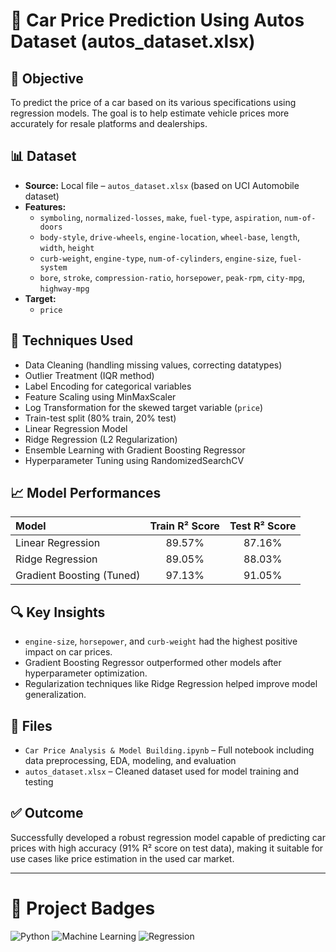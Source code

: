 # 🚗 Car Price Prediction Using Autos Dataset (autos_dataset.xlsx)

## 📌 Objective
To predict the price of a car based on its various specifications using regression models. The goal is to help estimate vehicle prices more accurately for resale platforms and dealerships.

## 📊 Dataset
- **Source:** Local file – `autos_dataset.xlsx` (based on UCI Automobile dataset)
- **Features:** 
  - `symboling`, `normalized-losses`, `make`, `fuel-type`, `aspiration`, `num-of-doors`
  - `body-style`, `drive-wheels`, `engine-location`, `wheel-base`, `length`, `width`, `height`
  - `curb-weight`, `engine-type`, `num-of-cylinders`, `engine-size`, `fuel-system`
  - `bore`, `stroke`, `compression-ratio`, `horsepower`, `peak-rpm`, `city-mpg`, `highway-mpg`
- **Target:** 
  - `price`

## 🧠 Techniques Used
- Data Cleaning (handling missing values, correcting datatypes)
- Outlier Treatment (IQR method)
- Label Encoding for categorical variables
- Feature Scaling using MinMaxScaler
- Log Transformation for the skewed target variable (`price`)
- Train-test split (80% train, 20% test)
- Linear Regression Model
- Ridge Regression (L2 Regularization)
- Ensemble Learning with Gradient Boosting Regressor
- Hyperparameter Tuning using RandomizedSearchCV

## 📈 Model Performances
| Model | Train R² Score | Test R² Score |
|:------|:--------------:|:-------------:|
| Linear Regression | 89.57% | 87.16% |
| Ridge Regression | 89.05% | 88.03% |
| Gradient Boosting (Tuned) | 97.13% | 91.05% |

## 🔍 Key Insights
- `engine-size`, `horsepower`, and `curb-weight` had the highest positive impact on car prices.
- Gradient Boosting Regressor outperformed other models after hyperparameter optimization.
- Regularization techniques like Ridge Regression helped improve model generalization.

## 📁 Files
- `Car Price Analysis & Model Building.ipynb` – Full notebook including data preprocessing, EDA, modeling, and evaluation
- `autos_dataset.xlsx` – Cleaned dataset used for model training and testing

## ✅ Outcome
Successfully developed a robust regression model capable of predicting car prices with high accuracy (91% R² score on test data), making it suitable for use cases like price estimation in the used car market.

---

# 🚀 Project Badges
![Python](https://img.shields.io/badge/Python-3.8-blue.svg)
![Machine Learning](https://img.shields.io/badge/Machine%20Learning-Project-brightgreen.svg)
![Regression](https://img.shields.io/badge/Regression-Model-orange.svg)
